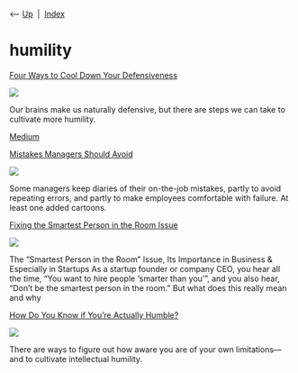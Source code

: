 <div class="nav">

⟵ [Up](index.html)  \|  [Index](index.html)

</div>

# humility

<div class="cards">

<div class="card">

<div class="card-title">

[Four Ways to Cool Down Your
Defensiveness](https://greatergood.berkeley.edu/article/item/four_ways_to_cool_down_your_defensiveness)

</div>

<div class="card-image">

[![](https://ggsc.s3.us-west-2.amazonaws.com/assets/images/pexels-liza-summer-6382687_-_abcdef_-_6ae5e3fef5842e26e7a607b6eac020e814a8fa43-fb_-_abcdef_-_404233a83e7afbefa1b01d740929d77eb1e16b58.jpg)](https://greatergood.berkeley.edu/article/item/four_ways_to_cool_down_your_defensiveness)

</div>

Our brains make us naturally defensive, but there are steps we can take
to cultivate more humility.

</div>

<div class="card">

<div class="card-title">

[Medium](https://medium.com/@sschillace/accidental-leadership-1083f5d390cc%23.5w7lqlxy4)

</div>

</div>

<div class="card">

<div class="card-title">

[Mistakes Managers Should
Avoid](http://blogs.wsj.com/atwork/2013/03/29/the-manager-who-kept-a-six-year-diary-of-her-mistakes)

</div>

<div class="card-image">

[![](https://s.wsj.net/public/resources/images/OB-WU179_atwork_F_20130321163452.jpg)](http://blogs.wsj.com/atwork/2013/03/29/the-manager-who-kept-a-six-year-diary-of-her-mistakes)

</div>

Some managers keep diaries of their on-the-job mistakes, partly to avoid
repeating errors, and partly to make employees comfortable with failure.
At least one added cartoons.

</div>

<div class="card">

<div class="card-title">

[Fixing the Smartest Person in the Room
Issue](https://www.linkedin.com/pulse/fixing-smartest-person-room-issue-patrick-henry)

</div>

<div class="card-image">

[![](https://media.licdn.com/dms/image/v2/C4E12AQEKwEpQdCNPfg/article-cover_image-shrink_600_2000/article-cover_image-shrink_600_2000/0/1520235422437?e=2147483647&v=beta&t=h-hqx7cLeWpwI4eHTXjIf2pOyhLXa-jifZTHyGRmSc8)](https://www.linkedin.com/pulse/fixing-smartest-person-room-issue-patrick-henry)

</div>

The “Smartest Person in the Room” Issue, Its Importance in Business &
Especially in Startups As a startup founder or company CEO, you hear all
the time, “You want to hire people ‘smarter than you’”, and you also
hear, “Don’t be the smartest person in the room.” But what does this
really mean and why

</div>

<div class="card">

<div class="card-title">

[How Do You Know if You’re Actually
Humble?](https://greatergood.berkeley.edu/article/item/how_do_you_know_if_youre_actually_humble)

</div>

<div class="card-image">

[![](https://ggsc.s3.us-west-2.amazonaws.com/assets/images/How_Do_You_Know_if_Youre_Actually_Humble_-_abcdef_-_6ae5e3fef5842e26e7a607b6eac020e814a8fa43-fb_-_abcdef_-_404233a83e7afbefa1b01d740929d77eb1e16b58.jpg)](https://greatergood.berkeley.edu/article/item/how_do_you_know_if_youre_actually_humble)

</div>

There are ways to figure out how aware you are of your own
limitations—and to cultivate intellectual humility.

</div>

</div>
